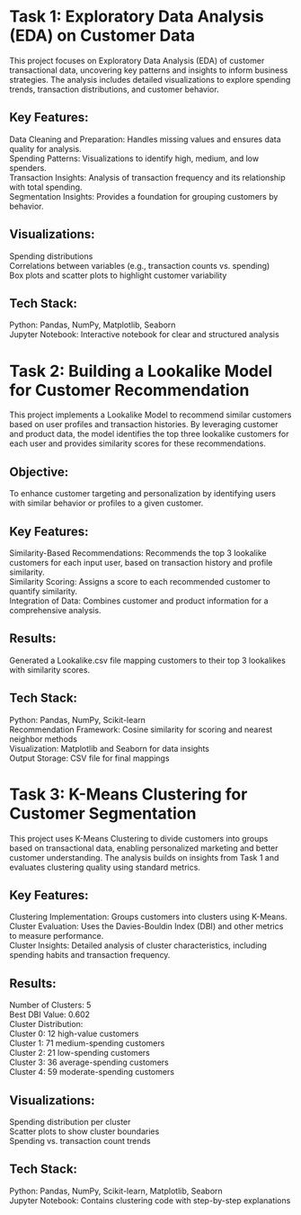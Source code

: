 # Task 1: Exploratory Data Analysis (EDA) on Customer Data
This project focuses on Exploratory Data Analysis (EDA) of customer transactional data, uncovering key patterns and insights to inform business strategies. The analysis includes detailed visualizations to explore spending trends, transaction distributions, and customer behavior.

## Key Features:
Data Cleaning and Preparation: Handles missing values and ensures data quality for analysis.  
Spending Patterns: Visualizations to identify high, medium, and low spenders.  
Transaction Insights: Analysis of transaction frequency and its relationship with total spending.  
Segmentation Insights: Provides a foundation for grouping customers by behavior.  

## Visualizations:
Spending distributions  
Correlations between variables (e.g., transaction counts vs. spending)  
Box plots and scatter plots to highlight customer variability  

## Tech Stack:
Python: Pandas, NumPy, Matplotlib, Seaborn  
Jupyter Notebook: Interactive notebook for clear and structured analysis  


# Task 2: Building a Lookalike Model for Customer Recommendation
This project implements a Lookalike Model to recommend similar customers based on user profiles and transaction histories. By leveraging customer and product data, the model identifies the top three lookalike customers for each user and provides similarity scores for these recommendations.

## Objective:
To enhance customer targeting and personalization by identifying users with similar behavior or profiles to a given customer.

## Key Features:
Similarity-Based Recommendations: Recommends the top 3 lookalike customers for each input user, based on transaction history and profile similarity.  
Similarity Scoring: Assigns a score to each recommended customer to quantify similarity.  
Integration of Data: Combines customer and product information for a comprehensive analysis.  

## Results:
Generated a Lookalike.csv file mapping customers to their top 3 lookalikes with similarity scores.

## Tech Stack:
Python: Pandas, NumPy, Scikit-learn  
Recommendation Framework: Cosine similarity for scoring and nearest neighbor methods   
Visualization: Matplotlib and Seaborn for data insights  
Output Storage: CSV file for final mappings  

# Task 3: K-Means Clustering for Customer Segmentation
This project uses K-Means Clustering to divide customers into groups based on transactional data, enabling personalized marketing and better customer understanding. The analysis builds on insights from Task 1 and evaluates clustering quality using standard metrics.

## Key Features:
Clustering Implementation: Groups customers into clusters using K-Means.  
Cluster Evaluation: Uses the Davies-Bouldin Index (DBI) and other metrics to measure performance.  
Cluster Insights: Detailed analysis of cluster characteristics, including spending habits and transaction frequency.  

## Results:
Number of Clusters: 5  
Best DBI Value: 0.602  
Cluster Distribution:  
Cluster 0: 12 high-value customers  
Cluster 1: 71 medium-spending customers  
Cluster 2: 21 low-spending customers  
Cluster 3: 36 average-spending customers  
Cluster 4: 59 moderate-spending customers  

## Visualizations:
Spending distribution per cluster  
Scatter plots to show cluster boundaries  
Spending vs. transaction count trends  

## Tech Stack:
Python: Pandas, NumPy, Scikit-learn, Matplotlib, Seaborn  
Jupyter Notebook: Contains clustering code with step-by-step explanations  
